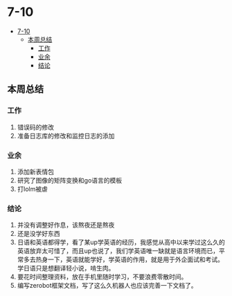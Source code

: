 # 7-10
- [7-10](#7-10)
  - [本周总结](#本周总结)
    - [工作](#工作)
    - [业余](#业余)
    - [结论](#结论)
## 本周总结

### 工作
1. 错误码的修改
2. 准备日志库的修改和监控日志的添加

### 业余
1. 添加新表情包
2. 研究了图像的矩阵变换和go语言的模板
3. 打lolm被虐
   
### 结论
1. 并没有调整好作息，该熬夜还是熬夜
2. 还是没学好东西
3. 日语和英语都得学，看了某up学英语的经历，我感觉从高中以来学过这么久的英语放弃太可惜了，而且up也说了，我们学英语唯一缺就是语言环境而已，平常多去热身一下，英语就能学好，学英语的作用，就是用于外企面试和考试。学日语只是想翻译轻小说，啃生肉。
4. 要花时间整理资料，放在手机里随时学习，不要浪费零散时间。
5. 编写zerobot框架文档，写了这么久机器人也应该完善一下文档了。
